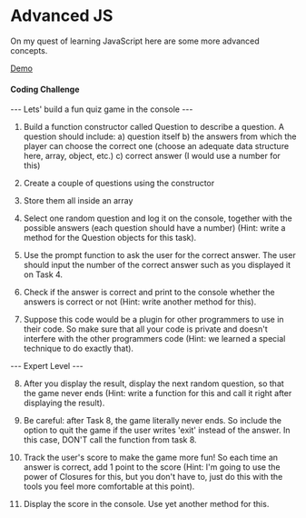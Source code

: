Advanced JS
=======

On my quest of learning JavaScript here are some more advanced concepts.

[Demo](https://camillekonami.github.io/question-game/)

#### Coding Challenge

--- Lets' build a fun quiz game in the console ---

1. Build a function constructor called Question to describe a question.
A question should include:
  a) question itself
  b) the answers from which the player can choose the correct one (choose an
adequate data structure here, array, object, etc.)
  c) correct answer (I would use a number for this)

2. Create a couple of questions using the constructor

3. Store them all inside an array

4. Select one random question and log it on the console, together with the
possible answers (each question should have a number) (Hint: write a method
for the Question objects for this task).

5. Use the prompt function to ask the user for the correct answer. The user
should input the number of the correct answer such as you displayed it on Task 4.

6. Check if the answer is correct and print to the console whether the answers
is correct or not (Hint: write another method for this).

7. Suppose this code would be a plugin for other programmers to use in their code.
So make sure that all your code is private and doesn't interfere with the other
programmers code (Hint: we learned a special technique to do exactly that).

--- Expert Level ---

8. After you display the result, display the next random question, so that the
game never ends (Hint: write a function for this and call it right after displaying
the result).

9. Be careful: after Task 8, the game literally never ends. So include the option
to quit the game if the user writes 'exit' instead of the answer. In this case,
DON'T call the function from task 8.

10. Track the user's score to make the game more fun! So each time an answer is
correct, add 1 point to the score (Hint: I'm going to use the power of Closures
for this, but you don't have to, just do this with the tools you feel more
comfortable at this point).

11. Display the score in the console. Use yet another method for this.
